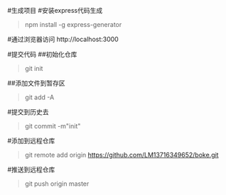 #生成项目
#安装express代码生成
>npm install -g express-generator

#通过浏览器访问
http://localhost:3000

#提交代码
##初始化仓库
>git init

##添加文件到暂存区
>git add -A

#提交到历史去
>git commit -m"init"

#添加到远程仓库
>git remote add origin https://github.com/LM13716349652/boke.git


#推送到远程仓库
>git push origin master


